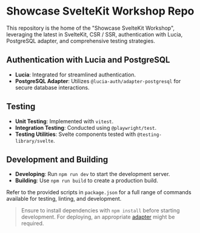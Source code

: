 # Showcase SvelteKit Workshop Repo

This repository is the home of the "Showcase SvelteKit Workshop", leveraging the latest in SvelteKit, CSR / SSR, authentication with Lucia, PostgreSQL adapter, and comprehensive testing strategies.

## Authentication with Lucia and PostgreSQL

- **Lucia**: Integrated for streamlined authentication.
- **PostgreSQL Adapter**: Utilizes `@lucia-auth/adapter-postgresql` for secure database interactions.

## Testing

- **Unit Testing**: Implemented with `vitest`.
- **Integration Testing**: Conducted using `@playwright/test`.
- **Testing Utilities**: Svelte components tested with `@testing-library/svelte`.

## Development and Building

- **Developing**: Run `npm run dev` to start the development server.
- **Building**: Use `npm run build` to create a production build.

Refer to the provided scripts in `package.json` for a full range of commands available for testing, linting, and development.

> Ensure to install dependencies with `npm install` before starting development. For deploying, an appropriate [adapter](https://kit.svelte.dev/docs/adapters) might be required.
